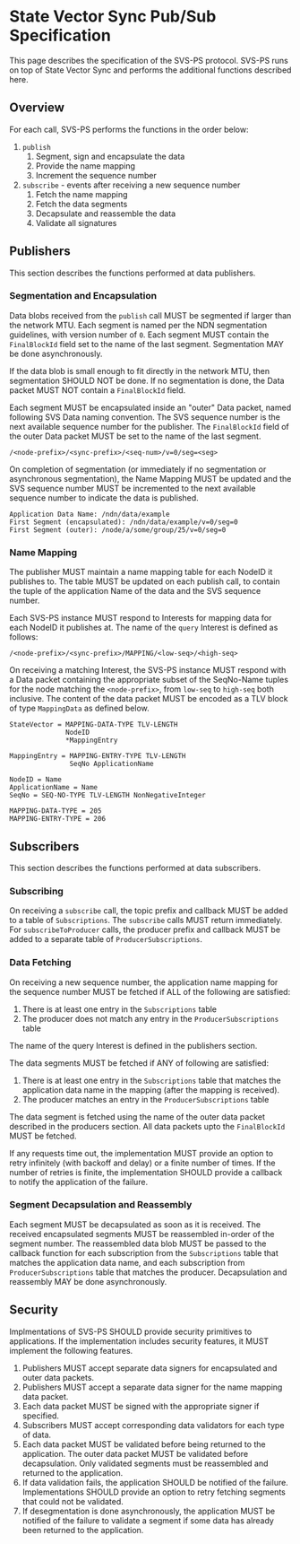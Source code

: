 # State Vector Sync Pub/Sub Specification

This page describes the specification of the SVS-PS protocol. SVS-PS runs on top of State Vector Sync and performs the additional functions described here.

## Overview

For each call, SVS-PS performs the functions in the order below:
1. `publish`
    1. Segment, sign and encapsulate the data
    1. Provide the name mapping
    1. Increment the sequence number
1. `subscribe` - events after receiving a new sequence number
    1. Fetch the name mapping
    1. Fetch the data segments
    1. Decapsulate and reassemble the data
    1. Validate all signatures

## Publishers

This section describes the functions performed at data publishers.

### Segmentation and Encapsulation

Data blobs received from the `publish` call MUST be segmented if larger than the network MTU. Each segment is named per the NDN segmentation guidelines, with version number of `0`. Each segment MUST contain the `FinalBlockId` field set to the name of the last segment. Segmentation MAY be done asynchronously.

If the data blob is small enough to fit directly in the network MTU, then segmentation SHOULD NOT be done. If no segmentation is done, the Data packet MUST NOT contain a `FinalBlockId` field.

Each segment MUST be encapsulated inside an "outer" Data packet, named following SVS Data naming convention. The SVS sequence number is the next available sequence number for the publisher. The `FinalBlockId` field of the outer Data packet MUST be set to the name of the last segment.
```
/<node-prefix>/<sync-prefix>/<seq-num>/v=0/seg=<seg>
```

On completion of segmentation (or immediately if no segmentation or asynchronous segmentation), the Name Mapping MUST be updated and the SVS sequence number MUST be incremented to the next available sequence number to indicate the data is published.

```
Application Data Name: /ndn/data/example
First Segment (encapsulated): /ndn/data/example/v=0/seg=0
First Segment (outer): /node/a/some/group/25/v=0/seg=0
```

### Name Mapping

The publisher MUST maintain a name mapping table for each NodeID it publishes to. The table MUST be updated on each publish call, to contain the tuple of the application Name of the data and the SVS sequence number.


Each SVS-PS instance MUST respond to Interests for mapping data for each NodeID it publishes at. The name of the `query` Interest is defined as follows:
```
/<node-prefix>/<sync-prefix>/MAPPING/<low-seq>/<high-seq>
```

On receiving a matching Interest, the SVS-PS instance MUST respond with a Data packet containing the appropriate subset of the SeqNo-Name tuples for the node matching the `<node-prefix>`, from `low-seq` to `high-seq` both inclusive. The content of the data packet MUST be encoded as a TLV block of type `MappingData` as defined below.

```
StateVector = MAPPING-DATA-TYPE TLV-LENGTH
              NodeID
              *MappingEntry

MappingEntry = MAPPING-ENTRY-TYPE TLV-LENGTH
               SeqNo ApplicationName

NodeID = Name
ApplicationName = Name
SeqNo = SEQ-NO-TYPE TLV-LENGTH NonNegativeInteger

MAPPING-DATA-TYPE = 205
MAPPING-ENTRY-TYPE = 206
```

## Subscribers

This section describes the functions performed at data subscribers.

### Subscribing

On receiving a `subscribe` call, the topic prefix and callback MUST be added to a table of `Subscriptions`. The `subscribe` calls MUST return immediately. For `subscribeToProducer` calls, the producer prefix and callback MUST be added to a separate table of `ProducerSubscriptions`.

### Data Fetching

On receiving a new sequence number, the application name mapping for the sequence number MUST be fetched if ALL of the following are satisfied:
1. There is at least one entry in the `Subscriptions` table
1. The producer does not match any entry in the `ProducerSubscriptions` table

The name of the query Interest is defined in the publishers section.

The data segments MUST be fetched if ANY of following are satisfied:
1. There is at least one entry in the `Subscriptions` table that matches the application data name in the mapping (after the mapping is received).
1. The producer matches an entry in the `ProducerSubscriptions` table

The data segment is fetched using the name of the outer data packet described in the producers section. All data packets upto the `FinalBlockId` MUST be fetched.

If any requests time out, the implementation MUST provide an option to retry infinitely (with backoff and delay) or a finite number of times. If the number of retries is finite, the implementation SHOULD provide a callback to notify the application of the failure.

### Segment Decapsulation and Reassembly

Each segment MUST be decapsulated as soon as it is received. The received encapsulated segments MUST be reassembled in-order of the segment number. The reassembled data blob MUST be passed to the callback function for each subscription from the `Subscriptions` table that matches the application data name, and each subscription from `ProducerSubscriptions` table that matches the producer. Decapsulation and reassembly MAY be done asynchronously.

## Security

Implmentations of SVS-PS SHOULD provide security primitives to applications. If the implementation includes security features, it MUST implement the following features.

1. Publishers MUST accept separate data signers for encapsulated and outer data packets.
1. Publishers MUST accept a separate data signer for the name mapping data packet.
1. Each data packet MUST be signed with the appropriate signer if specified.
1. Subscribers MUST accept corresponding data validators for each type of data.
1. Each data packet MUST be validated before being returned to the application. The outer data packet MUST be validated before decapsulation. Only validated segments must be reassembled and returned to the application.
1. If data validation fails, the application SHOULD be notified of the failure. Implementations SHOULD provide an option to retry fetching segments that could not be validated.
1. If desegmentation is done asynchronously, the application MUST be notified of the failure to validate a segment if some data has already been returned to the application.
